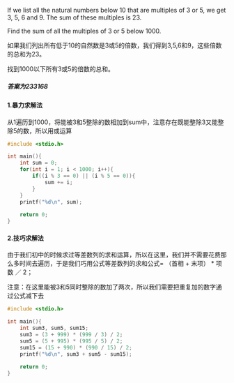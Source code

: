 If we list all the natural numbers below 10 that are multiples of 3 or 5, we get 3, 5, 6 and 9. The sum of these multiples is 23.

Find the sum of all the multiples of 3 or 5 below 1000.

如果我们列出所有低于10的自然数是3或5的倍数，我们得到3,5,6和9，这些倍数的总和为23。

找到1000以下所有3或5的倍数的总和。

##### 答案为233168

#### 1.暴力求解法

从1遍历到1000，将能被3和5整除的数相加到sum中，注意存在既能整除3又能整除5的数，所以用或运算

```c
#include <stdio.h>

int main(){
    int sum = 0;
    for(int i = 1; i < 1000; i++){
        if((i % 3 == 0) || (i % 5 == 0)){
            sum += i;
        }
    }
    printf("%d\n", sum);
    
    return 0;
}
```

#### 2.技巧求解法

由于我们初中的时候求过等差数列的求和运算，所以在这里，我们并不需要花费那么多时间去遍历，于是我们巧用公式等差数列的求和公式= （首相 + 末项） * 项数 ／ 2；

注意：在这里能被3和5同时整除的数加了两次，所以我们需要把重复加的数字通过公式减下去

```c
#include <stdio.h>

int main(){
	int sum3, sum5, sum15;
	sum3 = (3 + 999) * (999 / 3) / 2;
	sum5 = (5 + 995) * (995 / 5) / 2;
	sum15 = (15 + 990) * (990 / 15) / 2;
	printf("%d\n", sum3 + sum5 - sum15);
    
    return 0;
}
```

